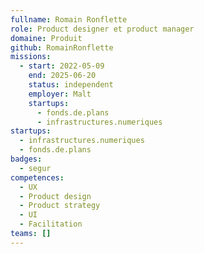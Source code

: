 ```yaml
---
fullname: Romain Ronflette
role: Product designer et product manager
domaine: Produit
github: RomainRonflette
missions:
  - start: 2022-05-09
    end: 2025-06-20
    status: independent
    employer: Malt
    startups:
      - fonds.de.plans
      - infrastructures.numeriques
startups:
  - infrastructures.numeriques
  - fonds.de.plans
badges:
  - segur
competences:
  - UX
  - Product design
  - Product strategy
  - UI
  - Facilitation
teams: []
---
```

